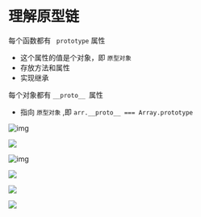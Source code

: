 # 理解原型链

每个函数都有 ` prototype` 属性

* 这个属性的值是个对象，即  `原型对象`
* 存放方法和属性
* 实现继承

每个对象都有   `__proto__ `属性

* 指向  `原型对象`      ,即 `arr.__proto__ === Array.prototype`

![img](https://images0.cnblogs.com/blog/138012/201409/172121182841896.png)

![](https://images0.cnblogs.com/blog/138012/201409/172130097842386.png)

![img](https://images0.cnblogs.com/blog/138012/201409/181509180812624.png)

![](https://images0.cnblogs.com/blog/138012/201409/181512068463597.png)

![](https://images0.cnblogs.com/blog/138012/201409/181512489403338.png)

![](https://images0.cnblogs.com/blog/138012/201409/181637013624694.png)

